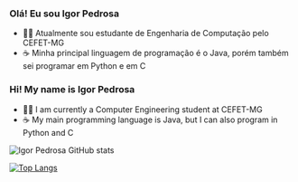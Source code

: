 ### **Olá! Eu sou Igor Pedrosa**

- 👩‍💻 Atualmente sou estudante de Engenharia de Computação pelo CEFET-MG
- ☕ Minha principal linguagem de programação é o Java, porém também sei programar em Python e em C

### **Hi! My name is Igor Pedrosa**

- 👩‍💻 I am currently a Computer Engineering student at CEFET-MG
- ☕ My main programming language is Java, but I can also program in Python and C

![Igor Pedrosa GitHub stats](https://github-readme-stats.vercel.app/api?username=igorpdm&show_icons=true&theme=radical)

[![Top Langs](https://github-readme-stats.vercel.app/api/top-langs/?username=igorpdm&layout=compact&theme=radical)](https://github.com/igorpdm/github-readme-stats)
